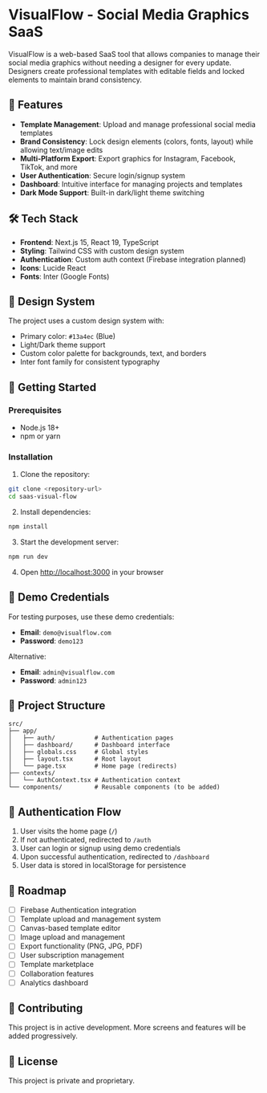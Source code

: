 # VisualFlow - Social Media Graphics SaaS

VisualFlow is a web-based SaaS tool that allows companies to manage their social media graphics without needing a designer for every update. Designers create professional templates with editable fields and locked elements to maintain brand consistency.

## 🚀 Features

- **Template Management**: Upload and manage professional social media templates
- **Brand Consistency**: Lock design elements (colors, fonts, layout) while allowing text/image edits
- **Multi-Platform Export**: Export graphics for Instagram, Facebook, TikTok, and more
- **User Authentication**: Secure login/signup system
- **Dashboard**: Intuitive interface for managing projects and templates
- **Dark Mode Support**: Built-in dark/light theme switching

## 🛠️ Tech Stack

- **Frontend**: Next.js 15, React 19, TypeScript
- **Styling**: Tailwind CSS with custom design system
- **Authentication**: Custom auth context (Firebase integration planned)
- **Icons**: Lucide React
- **Fonts**: Inter (Google Fonts)

## 🎨 Design System

The project uses a custom design system with:
- Primary color: `#13a4ec` (Blue)
- Light/Dark theme support
- Custom color palette for backgrounds, text, and borders
- Inter font family for consistent typography

## 🚀 Getting Started

### Prerequisites

- Node.js 18+
- npm or yarn

### Installation

1. Clone the repository:
```bash
git clone <repository-url>
cd saas-visual-flow
```

2. Install dependencies:
```bash
npm install
```

3. Start the development server:
```bash
npm run dev
```

4. Open [http://localhost:3000](http://localhost:3000) in your browser

## 🔐 Demo Credentials

For testing purposes, use these demo credentials:

- **Email**: `demo@visualflow.com`
- **Password**: `demo123`

Alternative:
- **Email**: `admin@visualflow.com`
- **Password**: `admin123`

## 📁 Project Structure

```
src/
├── app/
│   ├── auth/           # Authentication pages
│   ├── dashboard/      # Dashboard interface
│   ├── globals.css     # Global styles
│   ├── layout.tsx      # Root layout
│   └── page.tsx        # Home page (redirects)
├── contexts/
│   └── AuthContext.tsx # Authentication context
└── components/         # Reusable components (to be added)
```

## 🔄 Authentication Flow

1. User visits the home page (`/`)
2. If not authenticated, redirected to `/auth`
3. User can login or signup using demo credentials
4. Upon successful authentication, redirected to `/dashboard`
5. User data is stored in localStorage for persistence

## 🎯 Roadmap

- [ ] Firebase Authentication integration
- [ ] Template upload and management system
- [ ] Canvas-based template editor
- [ ] Image upload and management
- [ ] Export functionality (PNG, JPG, PDF)
- [ ] User subscription management
- [ ] Template marketplace
- [ ] Collaboration features
- [ ] Analytics dashboard

## 🤝 Contributing

This project is in active development. More screens and features will be added progressively.

## 📄 License

This project is private and proprietary.
